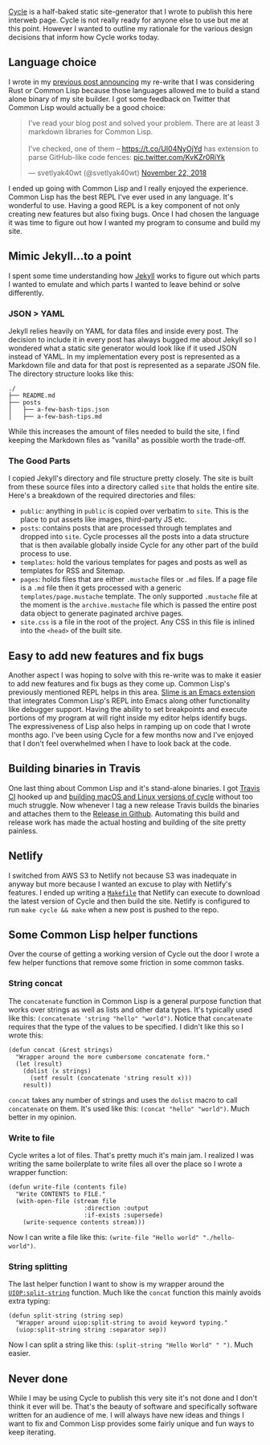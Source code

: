 [Cycle](https://github.com/asimpson/cycle) is a half-baked static site-generator that I wrote to publish this here interweb page. Cycle is not really ready for anyone else to use but me at this point. However I wanted to outline my rationale for the various design decisions that inform how Cycle works today.


## Language choice

I wrote in my [previous post announcing](/writing/blog-rewrite) my re-write that I was considering Rust or Common Lisp because those languages allowed me to build a stand alone binary of my site builder. I got some feedback on Twitter that Common Lisp would actually be a good choice:

<blockquote class="twitter-tweet" data-lang="en"><p lang="en" dir="ltr">I’ve read your blog post and solved your problem. There are at least 3 markdown libraries for Common Lisp.<br><br>I’ve checked, one of them – <a href="https://t.co/UI04NyOjYd">https://t.co/UI04NyOjYd</a> has extension to parse GitHub-like code fences: <a href="https://t.co/KvKZr0RiYk">pic.twitter.com/KvKZr0RiYk</a></p>&mdash; svetlyak40wt (@svetlyak40wt) <a href="https://twitter.com/svetlyak40wt/status/1065550535703633920?ref_src=twsrc%5Etfw">November 22, 2018</a></blockquote>

I ended up going with Common Lisp and I really enjoyed the experience. Common Lisp has the best REPL I've ever used in any language. It's wonderful to use. Having a good REPL is a key component of not only creating new features but also fixing bugs. Once I had chosen the language it was time to figure out how I wanted my program to consume and build my site.


## Mimic Jekyll&#x2026;to a point

I spent some time understanding how [Jekyll](https://jekyllrb.com/) works to figure out which parts I wanted to emulate and which parts I wanted to leave behind or solve differently.


### JSON > YAML

Jekyll relies heavily on YAML for data files and inside every post. The decision to include it in every post has always bugged me about Jekyll so I wondered what a static site generator would look like if it used JSON instead of YAML. In my implementation every post is represented as a Markdown file and data for that post is represented as a separate JSON file. The directory structure looks like this:

    ./
    ├── README.md
    ├── posts
    │   ├── a-few-bash-tips.json
    │   ├── a-few-bash-tips.md

While this increases the amount of files needed to build the site, I find keeping the Markdown files as "vanilla" as possible worth the trade-off.


### The Good Parts

I copied Jekyll's directory and file structure pretty closely. The site is built from these source files into a directory called `site` that holds the entire site. Here's a breakdown of the required directories and files:

-   `public`: anything in `public` is copied over verbatim to `site`. This is the place to put assets like images, third-party JS etc.
-   `posts`: contains posts that are processed through templates and dropped into `site`. Cycle processes all the posts into a data structure that is then available globally inside Cycle for any other part of the build process to use.
-   `templates`: hold the various templates for pages and posts as well as templates for RSS and Sitemap.
-   `pages`: holds files that are either `.mustache` files or `.md` files. If a page file is a `.md` file then it gets processed with a generic `templates/page.mustache` template. The only supported `.mustache` file at the moment is the `archive.mustache` file which is passed the entire post data object to generate paginated archive pages.
-   `site.css` is a file in the root of the project. Any CSS in this file is inlined into the `<head>` of the built site.


## Easy to add new features and fix bugs

Another aspect I was hoping to solve with this re-write was to make it easier to add new features and fix bugs as they come up. Common Lisp's previously mentioned REPL helps in this area. [Slime is an Emacs extension](https://github.com/slime/slime) that integrates Common Lisp's REPL into Emacs along other functionality like debugger support. Having the ability to set breakpoints and execute portions of my program at will right inside my editor helps identify bugs. The expressiveness of Lisp also helps in ramping up on code that I wrote months ago. I've been using Cycle for a few months now and I've enjoyed that I don't feel overwhelmed when I have to look back at the code.


## Building binaries in Travis

One last thing about Common Lisp and it's stand-alone binaries. I got [Travis CI](https://travis-ci.com/) hooked up and [building macOS and Linux versions of cycle](https://github.com/asimpson/cycle/blob/master/.travis.yml) without too much struggle. Now whenever I tag a new release Travis builds the binaries and attaches them to the [Release in Github](https://github.com/asimpson/cycle/releases/tag/v0.2.1). Automating this build and release work has made the actual hosting and building of the site pretty painless.


## Netlify

I switched from AWS S3 to Netlify not because S3 was inadequate in anyway but more because I wanted an excuse to play with Netlify's features. I ended up writing a [`Makefile`](https://github.com/asimpson/blog/blob/master/Makefile) that Netlify can execute to download the latest version of Cycle and then build the site. Netlify is configured to run `make cycle && make` when a new post is pushed to the repo.


## Some Common Lisp helper functions

Over the course of getting a working version of Cycle out the door I wrote a few helper functions that remove some friction in some common tasks.


### String concat

The `concatenate` function in Common Lisp is a general purpose function that works over strings as well as lists and other data types. It's typically used like this: `(concatenate 'string "hello" "world")`. Notice that `concatenate` requires that the type of the values to be specified. I didn't like this so I wrote this:

    (defun concat (&rest strings)
      "Wrapper around the more cumbersome concatenate form."
      (let (result)
        (dolist (x strings)
          (setf result (concatenate 'string result x)))
        result))

`concat` takes any number of strings and uses the `dolist` macro to call `concatenate` on them. It's used like this: `(concat "hello" "world")`. Much better in my opinion.


### Write to file

Cycle writes a lot of files. That's pretty much it's main jam. I realized I was writing the same boilerplate to write files all over the place so I wrote a wrapper function:

    (defun write-file (contents file)
      "Write CONTENTS to FILE."
      (with-open-file (stream file
                         :direction :output
                         :if-exists :supersede)
        (write-sequence contents stream)))

Now I can write a file like this: `(write-file "Hello world" "./hello-world")`.


### String splitting

The last helper function I want to show is my wrapper around the [`UIOP:split-string`](https://common-lisp.net/project/asdf/uiop.html) function. Much like the `concat` function this mainly avoids extra typing:

    (defun split-string (string sep)
      "Wrapper around uiop:split-string to avoid keyword typing."
      (uiop:split-string string :separator sep))

Now I can split a string like this: `(split-string "Hello World" " ")`. Much easier.


## Never done

While I may be using Cycle to publish this very site it's not done and I don't think it ever will be. That's the beauty of software and specifically software written for an audience of me. I will always have new ideas and things I want to fix and Common Lisp provides some fairly unique and fun ways to keep iterating.
